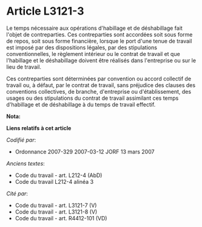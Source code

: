 # Article L3121-3

Le temps nécessaire aux opérations d'habillage et de déshabillage fait l'objet de contreparties. Ces contreparties sont
accordées soit sous forme de repos, soit sous forme financière, lorsque le port d'une tenue de travail est imposé par des
dispositions légales, par des stipulations conventionnelles, le règlement intérieur ou le contrat de travail et que
l'habillage et le déshabillage doivent être réalisés dans l'entreprise ou sur le lieu de travail.

Ces contreparties sont déterminées par convention ou accord collectif de travail ou, à défaut, par le contrat de travail,
sans préjudice des clauses des conventions collectives, de branche, d'entreprise ou d'établissement, des usages ou des
stipulations du contrat de travail assimilant ces temps d'habillage et de déshabillage à du temps de travail effectif.

**Nota:**



**Liens relatifs à cet article**

_Codifié par_:

  - Ordonnance 2007-329 2007-03-12 JORF 13 mars 2007

_Anciens textes_:

  - Code du travail - art. L212-4 (AbD)
  - Code du travail L212-4 alinéa 3

_Cité par_:

  - Code du travail - art. L3121-7 (V)
  - Code du travail - art. L3121-8 (V)
  - Code du travail - art. R4412-101 (VD)
